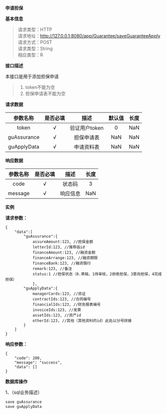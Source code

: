 **申请担保**


**基本信息**

>请求类型：HTTP</br>
>请求地址：http://127.0.0.1:8080/app/Guarantee/saveGuaranteeApply</br>
>请求方式：POST</br>
>请求类型：String</br>
>相应类型：R</br>

**接口描述**

本接口是用于添加担保申请
>1. token不能为空
>2. 担保申请表不能为空

**请求数据**

参数名称|是否必填|描述|默认值|长度
:-:|:-:|:-:|:-:|:-:
token|√|验证用户token|0|NaN|
guAssurance|√|担保申请表|NaN|NaN|
guApplyData|√|申请资料表|NaN|NaN|

**响应数据**

参数名称|是否必填|描述|长度
:-:|:-:|:-:|:-:
code|√|状态码|3|
message|√|响应信息|NaN|

**实例**

**请求参数：**

```
{
	"data":[
		"guAssurance":{
			assureAmount:123, //担保金额
			letterId:123, //推荐函id
			financeAmount:123, //融资金额
			financeArrange:123, //融资期限
			financeBank:123, //融资银行
			remark:123, //备注
			status:1 //担保状态（0.草稿，1待审核，2拒绝担保，3意向担保，4完成担保）
			},
		"guApplyData":{
			managerCards:123, //资证
			contractIds:123, //合同编号
			financialIds:123, //财务报表编号
			invoiceIds:123, //发票
			assetIds:123, //资产id
			otherId:123, //其他（其他资料的id）此处以分号拼接
		}
	]
}
```

**响应参数：**

```
{
	"code": 200,
	"message": "success",
	"data": []
}
```
**数据库操作**

1、（sql业务描述）
```sql
save guAssurance
save guApplyData
```